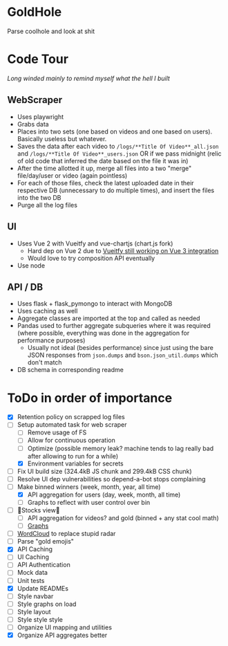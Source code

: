 # GoldHole

Parse coolhole and look at shit

# Code Tour

_Long winded mainly to remind myself what the hell I built_

## WebScraper

- Uses playwright
- Grabs data
- Places into two sets (one based on videos and one based on users). Basically useless but whatever.
- Saves the data after each video to `/logs/**Title Of Video**_all.json` and `/logs/**Title Of Video**_users.json` OR if we pass midnight (relic of old code that inferred the date based on the file it was in)
- After the time allotted it up, merge all files into a two "merge" file/day/user or video (again pointless)
- For each of those files, check the latest uploaded date in their respective DB (unnecessary to do multiple times), and insert the files into the two DB
- Purge all the log files

## UI

- Uses Vue 2 with Vueitfy and vue-chartjs (chart.js fork)
  - Hard dep on Vue 2 due to [Vueitfy still working on Vue 3 integration](https://vuetifyjs.com/en/introduction/roadmap/#v30-titan)
  - Would love to try composition API eventually
- Use node

## API / DB

- Uses flask + flask_pymongo to interact with MongoDB
- Uses caching as well
- Aggregate classes are imported at the top and called as needed
- Pandas used to further aggregate subqueries where it was required (where possible, everything was done in the aggregation for performance purposes)
  - Usually not ideal (besides performance) since just using the bare JSON responses from `json.dumps` and `bson.json_util.dumps` which don't match
- DB schema in corresponding readme

# ToDo in order of importance

- [x] Retention policy on scrapped log files
- [ ] Setup automated task for web scraper
  - [ ] Remove usage of FS
  - [ ] Allow for continuous operation
  - [ ] Optimize (possible memory leak? machine tends to lag really bad after allowing to run for a while)
  - [x] Environment variables for secrets
- [ ] Fix UI build size (324.4kB JS chunk and 299.4kB CSS chunk)
- [ ] Resolve UI dep vulnerabilities so depend-a-bot stops complaining
- [ ] Make binned winners (week, month, year, all time)
  - [x] API aggregation for users (day, week, month, all time)
  - [ ] Graphs to reflect with user control over bin
- [ ] 💸Stocks view💸
  - [ ] API aggregation for videos? and gold (binned + any stat cool math)
  - [ ] [Graphs](https://github.com/chartjs/chartjs-chart-financial)
- [ ] [WordCloud](https://github.com/sgratzl/chartjs-chart-wordcloud) to replace stupid radar
- [ ] Parse "gold emojis"
- [x] API Caching
- [ ] UI Caching
- [ ] API Authentication
- [ ] Mock data
- [ ] Unit tests
- [x] Update READMEs
- [ ] Style navbar
- [ ] Style graphs on load
- [ ] Style layout
- [ ] Style style style
- [ ] Organize UI mapping and utilities
- [x] Organize API aggregates better
